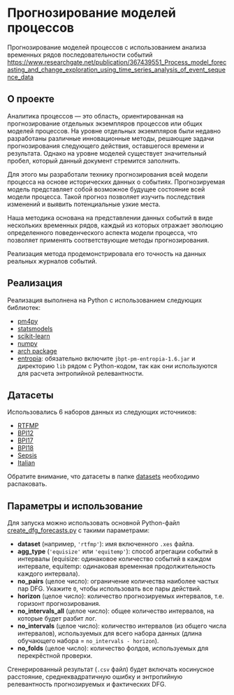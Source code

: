 # Прогнозирование моделей процессов  
Прогнозирование моделей процессов с использованием анализа временных рядов последовательности событий  
https://www.researchgate.net/publication/367439551_Process_model_forecasting_and_change_exploration_using_time_series_analysis_of_event_sequence_data
## О проекте  
Аналитика процессов — это область, ориентированная на прогнозирование отдельных экземпляров процессов или общих моделей процессов. На уровне отдельных экземпляров были недавно разработаны различные инновационные методы, решающие задачи прогнозирования следующего действия, оставшегося времени и результата. Однако на уровне моделей существует значительный пробел, который данный документ стремится заполнить.  

Для этого мы разработали технику прогнозирования всей модели процесса на основе исторических данных о событиях. Прогнозируемая модель представляет собой возможное будущее состояние всей модели процесса. Такой прогноз позволяет изучить последствия изменений и выявить потенциальные узкие места.  

Наша методика основана на представлении данных событий в виде нескольких временных рядов, каждый из которых отражает эволюцию определенного поведенческого аспекта модели процесса, что позволяет применять соответствующие методы прогнозирования.  

Реализация метода продемонстрировала его точность на данных реальных журналов событий.  

## Реализация  
Реализация выполнена на Python с использованием следующих библиотек:  
- [pm4py](https://pm4py.fit.fraunhofer.de/)  
- [statsmodels](https://www.statsmodels.org/stable/index.html)  
- [scikit-learn](https://scikit-learn.org/stable/)  
- [numpy](https://numpy.org/)  
- [arch package](https://pypi.org/project/arch/)  
- [entropia](https://github.com/jbpt/codebase/tree/master/jbpt-pm/entropia): обязательно включите `jbpt-pm-entropia-1.6.jar` и директорию `lib` рядом с Python-кодом, так как они используются для расчета энтропийной релевантности.  

## Датасеты  
Использовались 6 наборов данных из следующих источников:  
- [RTFMP](https://doi.org/10.4121/uuid:270fd440-1057-4fb9-89a9-b699b47990f5)  
- [BPI12](https://doi.org/10.4121/uuid:3926db30-f712-4394-aebc-75976070e91f)  
- [BPI17](https://doi.org/10.4121/uuid:5f3067df-f10b-45da-b98b-86ae4c7a310b)  
- [BPI18](https://doi.org/10.4121/uuid:3301445f-95e8-4ff0-98a4-901f1f204972)  
- [Sepsis](https://doi.org/10.4121/uuid:915d2bfb-7e84-49ad-a286-dc35f063a460)  
- [Italian](https://doi.org/10.4121/uuid:0c60edf1-6f83-4e75-9367-4c63b3e9d5bb)  

Обратите внимание, что датасеты в папке [datasets](/datasets) необходимо распаковать.  

## Параметры и использование  
Для запуска можно использовать основной Python-файл [create_dfg_forecasts.py](/python/create_dfg_forecasts.py) с такими параметрами:  

- **dataset** (например, `'rtfmp'`): имя включенного `.xes` файла.  
- **agg_type** (`'equisize'` или `'equitemp'`): способ агрегации событий в интервалы (equisize: одинаковое количество событий в каждом интервале, equitemp: одинаковая временная продолжительность каждого интервала).  
- **no_pairs** (целое число): ограничение количества наиболее частых пар DFG. Укажите `0`, чтобы использовать все пары действий.  
- **horizon** (целое число): количество прогнозируемых интервалов, т.е. горизонт прогнозирования.  
- **no_intervals_all** (целое число): общее количество интервалов, на которые будет разбит лог.  
- **no_intervals** (целое число): количество интервалов (из общего числа интервалов), используемых для всего набора данных (длина обучающего набора = `no_intervals - horizon`).  
- **no_folds** (целое число): количество фолдов, используемых для перекрёстной проверки.  

Сгенерированный результат (`.csv` файл) будет включать косинусное расстояние, среднеквадратичную ошибку и энтропийную релевантность прогнозируемых и фактических DFG.  
